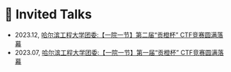 # 💬 Invited Talks

- 2023.12, [哈尔滨工程大学团委:【一院一节】第二届“贡橙杯” CTF竞赛圆满落幕](https://mp.weixin.qq.com/s/LFgANFM7-9PxoCfrzik8zg)
- 2023.07, [哈尔滨工程大学团委:【一院一节】第一届“贡橙杯” CTF竞赛圆满落幕](https://mp.weixin.qq.com/s/r7mHJ9sLosH-SNI0Uqzn1g)